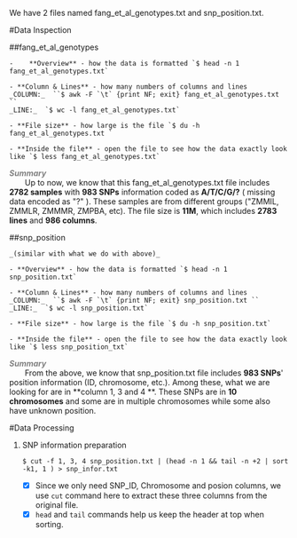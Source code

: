 We have 2 files named fang_et_al_genotypes.txt and snp_position.txt.  

#Data Inspection 



##fang\_et\_al\_genotypes

	-    **Overview** - how the data is formatted `$ head -n 1  fang_et_al_genotypes.txt`

	- **Column & Lines** - how many numbers of columns and lines   
	_COLUMN:_  ``$ awk -F `\t` {print NF; exit} fang_et_al_genotypes.txt ``   
    _LINE:_  `$ wc -l fang_et_al_genotypes.txt`

	- **File size** - how large is the file `$ du -h fang_et_al_genotypes.txt `

	- **Inside the file** - open the file to see how the data exactly look like `$ less fang_et_al_genotypes.txt`

<font color=grey>**_Summary_**</font>  
&emsp;&emsp;Up to now, we know that this fang\_et\_al\_genotypes.txt file includes **2782 samples** with **983 SNPs** information coded as **A/T/C/G/?** ( missing data encoded as "?" ). These samples are from different groups ("ZMMIL, ZMMLR, ZMMMR, ZMPBA, etc). The file size is **11M**, which includes **2783 lines** and **986 columns**.  



##snp_position

	_(similar with what we do with above)_  

	- **Overview** - how the data is formatted `$ head -n 1 snp_position.txt`  
	
	- **Column & Lines** - how many numbers of columns and lines   
	_COLUMN:_  ``$ awk -F `\t` {print NF; exit} snp_position.txt ``   
    _LINE:_  `$ wc -l snp_position.txt`

	- **File size** - how large is the file `$ du -h snp_position.txt`

	- **Inside the file** - open the file to see how the data exactly look like `$ less snp_position_txt`  
	
<font color=grey>**_Summary_**</font>  
&emsp;&emsp;From the above, we know that snp\_position.txt file includes **983 SNPs**' position information (ID, chromosome, etc.). Among these, what we are looking for are in **column 1, 3 and 4 **. These SNPs are in **10 chromosomes** and some are in multiple chromosomes while some also have unknown position.

#Data Processing  

1. SNP information preparation     
 
	`$ cut -f 1, 3, 4 snp_position.txt | (head -n 1 && tail -n +2 | sort -k1, 1 ) > snp_infor.txt`    
				
	 - [x] Since we only need SNP_ID, Chromosome and posion columns, we use `cut` command here to extract these three columns from the original file. 
	 - [x] `head` and `tail` commands help us keep the header at top when sorting.  
